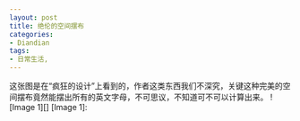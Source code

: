 ```yaml
---
layout: post
title: 绝伦的空间摆布
categories:
- Diandian
tags:
- 日常生活, 
---
```

这张图是在“疯狂的设计”上看到的，作者这类东西我们不深究，关键这种完美的空间摆布竟然能摆出所有的英文字母，不可思议，不知道可不可以计算出来。 !\[Image 1\]\[\] \[Image 1\]: